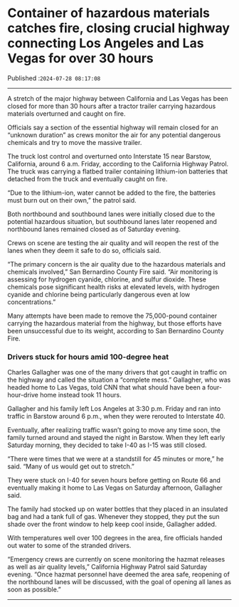 # Container of hazardous materials catches fire, closing crucial highway connecting Los Angeles and Las Vegas for over 30 hours

Published :`2024-07-28 08:17:08`

---

A stretch of the major highway between California and Las Vegas has been closed for more than 30 hours after a tractor trailer carrying hazardous materials overturned and caught on fire.

Officials say a section of the essential highway will remain closed for an “unknown duration” as crews monitor the air for any potential dangerous chemicals and try to move the massive trailer.

The truck lost control and overturned onto Interstate 15 near Barstow, California, around 6 a.m. Friday, according to the California Highway Patrol. The truck was carrying a flatbed trailer containing lithium-ion batteries that detached from the truck and eventually caught on fire.

“Due to the lithium-ion, water cannot be added to the fire, the batteries must burn out on their own,” the patrol said.

Both northbound and southbound lanes were initially closed due to the potential hazardous situation, but southbound lanes later reopened and northbound lanes remained closed as of Saturday evening.

Crews on scene are testing the air quality and will reopen the rest of the lanes when they deem it safe to do so, officials said.

“The primary concern is the air quality due to the hazardous materials and chemicals involved,” San Bernardino County Fire said. “Air monitoring is assessing for hydrogen cyanide, chlorine, and sulfur dioxide. These chemicals pose significant health risks at elevated levels, with hydrogen cyanide and chlorine being particularly dangerous even at low concentrations.”

Many attempts have been made to remove the 75,000-pound container carrying the hazardous material from the highway, but those efforts have been unsuccessful due to its weight, according to San Bernardino County Fire.

### Drivers stuck for hours amid 100-degree heat

Charles Gallagher was one of the many drivers that got caught in traffic on the highway and called the situation a “complete mess.” Gallagher, who was headed home to Las Vegas, told CNN that what should have been a four-hour-drive home instead took 11 hours.

Gallagher and his family left Los Angeles at 3:30 p.m. Friday and ran into traffic in Barstow around 6 p.m., when they were rerouted to Interstate 40.

Eventually, after realizing traffic wasn’t going to move any time soon, the family turned around and stayed the night in Barstow. When they left early Saturday morning, they decided to take I-40 as I-15 was still closed.

“There were times that we were at a standstill for 45 minutes or more,” he said. “Many of us would get out to stretch.”

They were stuck on I-40 for seven hours before getting on Route 66 and eventually making it home to Las Vegas on Saturday afternoon, Gallagher said.

The family had stocked up on water bottles that they placed in an insulated bag and had a tank full of gas. Whenever they stopped, they put the sun shade over the front window to help keep cool inside, Gallagher added.

With temperatures well over 100 degrees in the area, fire officials handed out water to some of the stranded drivers.

“Emergency crews are currently on scene monitoring the hazmat releases as well as air quality levels,” California Highway Patrol said Saturday evening. “Once hazmat personnel have deemed the area safe, reopening of the northbound lanes will be discussed, with the goal of opening all lanes as soon as possible.”

---

